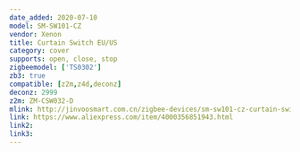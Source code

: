 ```yaml
---
date_added: 2020-07-10
model: SM-SW101-CZ
vendor: Xenon
title: Curtain Switch EU/US
category: cover
supports: open, close, stop
zigbeemodel: ['TS0302']
zb3: true
compatible: [z2m,z4d,deconz]
deconz: 2999
z2m: ZM-CSW032-D
mlink: http://jinvoosmart.com.cn/zigbee-devices/sm-sw101-cz-curtain-switch.html
link: https://www.aliexpress.com/item/4000356851943.html
link2: 
link3: 
---
```


